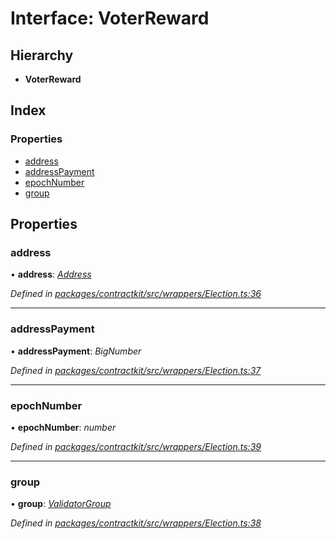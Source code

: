 # Interface: VoterReward

## Hierarchy

* **VoterReward**

## Index

### Properties

* [address](_wrappers_election_.voterreward.md#address)
* [addressPayment](_wrappers_election_.voterreward.md#addresspayment)
* [epochNumber](_wrappers_election_.voterreward.md#epochnumber)
* [group](_wrappers_election_.voterreward.md#group)

## Properties

###  address

• **address**: *[Address](../modules/_base_.md#address)*

*Defined in [packages/contractkit/src/wrappers/Election.ts:36](https://github.com/celo-org/celo-monorepo/blob/6049da1fa/packages/contractkit/src/wrappers/Election.ts#L36)*

___

###  addressPayment

• **addressPayment**: *BigNumber*

*Defined in [packages/contractkit/src/wrappers/Election.ts:37](https://github.com/celo-org/celo-monorepo/blob/6049da1fa/packages/contractkit/src/wrappers/Election.ts#L37)*

___

###  epochNumber

• **epochNumber**: *number*

*Defined in [packages/contractkit/src/wrappers/Election.ts:39](https://github.com/celo-org/celo-monorepo/blob/6049da1fa/packages/contractkit/src/wrappers/Election.ts#L39)*

___

###  group

• **group**: *[ValidatorGroup](_wrappers_validators_.validatorgroup.md)*

*Defined in [packages/contractkit/src/wrappers/Election.ts:38](https://github.com/celo-org/celo-monorepo/blob/6049da1fa/packages/contractkit/src/wrappers/Election.ts#L38)*
